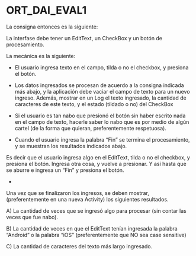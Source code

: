 # ORT_DAI_EVAL1
La consigna entonces es la siguiente:

La interfase debe tener un EditText, un CheckBox y un botón de procesamiento.  

La mecánica es la siguiente:

- El usuario ingresa texto en el campo, tilda o no el checkbox, y presiona el botón.  

- Los datos ingresados se procesan de acuerdo a la consigna indicada más abajo, y la aplicación debe vaciar el campo de texto para un nuevo ingreso.  Además, mostrar en un Log el texto ingresado, la cantidad de caracteres de este texto, y el estado (tildado o no) del CheckBox

- Si el usuario es tan nabo que presionó el botón sin haber escrito nada en el campo de texto, hacerle saber lo nabo que es por medio de algún cartel (de la forma que quieran, preferentemente respetuosa).  

- Cuando el usuario ingresa la palabra “Fin” se termina el procesamiento, y se muestran los resultados indicados abajo.

 Es decir que el usuario ingresa algo en el EditText, tilda o no el checkbox, y presiona el botón. Ingresa otra cosa, y vuelve a presionar.  Y así hasta que se aburre e ingresa un “Fin” y presiona el botón.

-

Una vez que se finalizaron los ingresos, se deben mostrar, (preferentemente en una nueva Activity) los siguientes resultados.

 

A) La cantidad de veces que se ingresó algo para procesar (sin contar las veces que fue nabo).

B) La cantidad de veces en que el EditText tenían ingresada la palabra “Android” o la palabra “iOS” (preferentemente que NO sea case sensitive)

C) La cantidad de caracteres del texto más largo ingresado.
